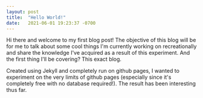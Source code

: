 ```yaml
---
layout: post
title:  "Hello World!"
date:   2021-06-01 19:23:37 -0700
---
```


Hi there and welcome to my first blog post! The objective of this blog will be for me to talk about some cool things I'm currently working on recreationally and share the knowledge I've acquired as a result of this experiment. And the first thing I'll be covering? This exact blog. 

Created using Jekyll and completely run on github pages, I wanted to experiment on the very limits of github pages (especially since it's completely free with no database required!). The result has been interesting thus far. 
